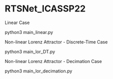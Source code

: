 # RTSNet_ICASSP22

Linear Case

python3 main_linear.py

Non-linear Lorenz Attractor - Discrete-Time Case

python3 main_lor_DT.py 

Non-linear Lorenz Attractor - Decimation Case

python3 main_lor_decimation.py
